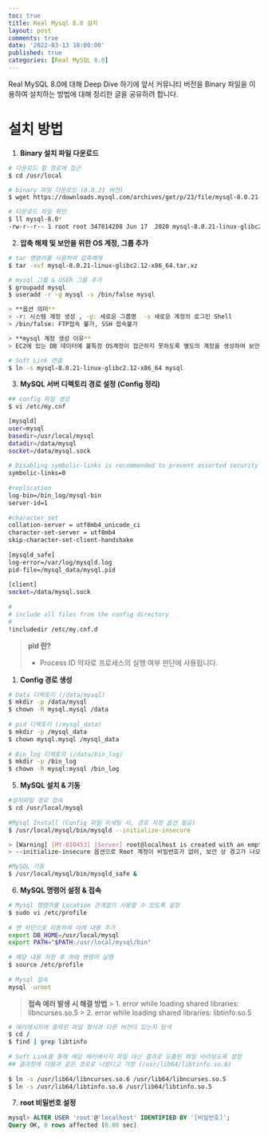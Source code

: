 ```yaml
---
toc: true
title: Real Mysql 8.0 설치
layout: post
comments: true
date: '2022-03-13 18:00:00'
published: true
categories: [Real MySQL 8.0]
---
```


Real MySQL 8.0에 대해 Deep Dive 하기에 앞서
커뮤니티 버전을 Binary 파일을 이용하여 설치하는 방법에 대해 정리한 글을 공유하려 합니다.

# 설치 방법
1. **Binary 설치 파일 다운로드**

```bash
# 다운로드 할 경로에 접근
$ cd /usr/local

# binary 파일 다운로드 (8.0.21 버전)
$ wget https://downloads.mysql.com/archives/get/p/23/file/mysql-8.0.21-linux-glibc2.12-x86_64.tar.xz

# 다운로드 파일 확인
$ ll mysql-8.0*
-rw-r--r-- 1 root root 347814208 Jun 17  2020 mysql-8.0.21-linux-glibc2.12-x86_64.tar.xz
```

2. **압축 해제 및 보안을 위한 OS 계정, 그룹 추가**

```bash
# tar 명령어를 사용하여 압축해제
$ tar -xvf mysql-8.0.21-linux-glibc2.12-x86_64.tar.xz

# mysql 그룹 & USER 그룹 추가
$ groupadd mysql
$ useradd -r -g mysql -s /bin/false mysql

> **옵션 의미**
> -r: 시스템 계정 생성 , -g: 세로운 그룹명  -s 새로운 계정의 로그인 Shell
> /bin/false: FTP접속 불가, SSH 접속불가

> **mysql 계정 생성 이유**
> EC2에 있는 DB 데이터에 불특정 OS계정이 접근하지 못하도록 별도의 계정을 생성하여 보안적으로 관리하기 위함입니다.

# Soft Link 연결
$ ln -s mysql-8.0.21-linux-glibc2.12-x86_64 mysql
```

3. **MySQL 서버 디렉토리 경로 설정 (Config 정리)**

```bash
## config 파일 생성
$ vi /etc/my.cnf

[mysqld]
user=mysql
basedir=/usr/local/mysql
datadir=/data/mysql
socket=/data/mysql.sock
 
# Disabling symbolic-links is recommended to prevent assorted security risks
symbolic-links=0
 
#replication
log-bin=/bin_log/mysql-bin
server-id=1
 
#character_set
collation-server = utf8mb4_unicode_ci
character-set-server = utf8mb4
skip-character-set-client-handshake
 
[mysqld_safe]
log-error=/var/log/mysqld.log
pid-file=/mysql_data/mysql.pid
 
[client]
socket=/data/mysql.sock
 
#
# include all files from the config directory
#
!includedir /etc/my.cnf.d
```
> **pid 란?**
   > * Process ID 약자로 프로세스의 실행 여부 판단에 사용됩니다.

1. **Config 경로 생성**
```bash
# Data 디렉토리 (/data/mysql)
$ mkdir -p /data/mysql
$ chown -R mysql.mysql /data
 
# pid 디렉토리 (/mysql_data)
$ mkdir -p /mysql_data
$ chown mysql.mysql /mysql_data
 
# Bin_log 디렉토리 (/data/bin_log)
$ mkdir -p /bin_log
$ chown -R mysql:mysql /bin_log
```

5. **MySQL 설치 & 기동**
```bash
#설치파일 경로 접속
$ cd /usr/local/mysql
 
#Mysql Install (Config 파일 미세팅 시, 경로 지정 옵션 필요)
$ /usr/local/mysql/bin/mysqld --initialize-insecure

> [Warning] [MY-010453] [Server] root@localhost is created with an empty password ! Please consider switching off the --initialize-insecure option. 
> --initialize-insecure 옵션으로 Root 계정이 비밀번호가 없어, 보안 상 경고가 나오지만, 비밀번호는 차후에 생성 예정

#MySQL 기동
$ /usr/local/mysql/bin/mysqld_safe &
```

6. **MySQL 명령어 설정 & 접속**
```bash
# Mysql 명령어를 Location 관계없이 사용할 수 있도록 설정
$ sudo vi /etc/profile
 
# 맨 하단으로 이동하여 아래 내용 추가
export DB_HOME=/usr/local/mysql
export PATH="$PATH:/usr/local/mysql/bin" 
 
# 해당 내용 저장 후 아래 명령어 실행
$ source /etc/profile
 
# Mysql 접속
mysql -uroot
```

> **접속 에러 발생 시 해결 방법**
    > 1. error while loading shared libraries: libncurses.so.5
    > 2. error while loading shared libraries: libtinfo.so.5

```bash
# 에러메시지에 출력된 파일 형식과 다른 버전이 있는지 탐색
$ cd /
$ find | grep libtinfo
 
# Soft Link를 통해 해당 에러메시지 파일 대신 결과로 도출된 파일 바라보도록 설정
## 결과창에 다음과 같은 경로로 나왔다고 가정 (/usr/lib64/libtinfo.so.6)
 
$ ln -s /usr/lib64/libncurses.so.6 /usr/lib64/libncurses.so.5 
$ ln -s /usr/lib64/libtinfo.so.6 /usr/lib64/libtinfo.so.5
```
7. **root 비밀번호 설정**
```sql
mysql> ALTER USER 'root'@'localhost' IDENTIFIED BY '[비밀번호]';
Query OK, 0 rows affected (0.00 sec)
```

